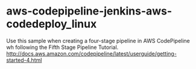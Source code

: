 # aws-codepipeline-jenkins-aws-codedeploy_linux
Use this sample when creating a four-stage pipeline in AWS CodePipeline wh following the Fifth Stage Pipeline Tutorial. http://docs.aws.amazon.com/codepipeline/latest/userguide/getting-started-4.html
